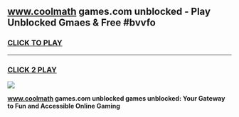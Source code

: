 
## www.coolmath games.com unblocked - Play Unblocked Gmaes & Free #bvvfo
<h3>
<a href="https://news.freeplayer.one?title=www.coolmath_games.com_unblocked&ref=26F">CLICK TO PLAY</a></h3>
<hr>

<h3>
<a href="https://news.freeplayer.one?title=www.coolmath_games.com_unblocked&ref=26F">CLICK 2 PLAY</a>
  
</h3>

<a href="https://news.freeplayer.one?title=www.coolmath_games.com_unblocked&ref=26F/"><img src="https://clearcache.store/games.png"></a>


**www.coolmath games.com unblocked games unblocked: Your Gateway to Fun and Accessible Online Gaming**
